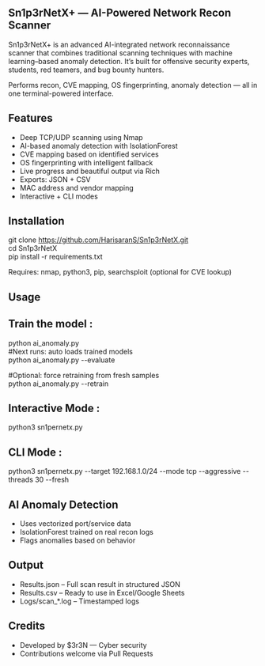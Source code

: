 ## Sn1p3rNetX+ — AI-Powered Network Recon Scanner

Sn1p3rNetX+ is an advanced AI-integrated network reconnaissance scanner that combines traditional scanning techniques with machine learning–based anomaly detection. 
It’s built for offensive security experts, students, red teamers, and bug bounty hunters.

Performs recon, CVE mapping, OS fingerprinting, anomaly detection — all in one terminal-powered interface.

## Features

-  Deep TCP/UDP scanning using Nmap
-  AI-based anomaly detection with IsolationForest
-  CVE mapping based on identified services
-  OS fingerprinting with intelligent fallback
-  Live progress and beautiful output via Rich
-  Exports: JSON + CSV
-  MAC address and vendor mapping
-  Interactive + CLI modes

## Installation

git clone https://github.com/HarisaranS/Sn1p3rNetX.git \
cd Sn1p3rNetX \
pip install -r requirements.txt

Requires: nmap, python3, pip, searchsploit (optional for CVE lookup)

## Usage

## Train the model : 

python ai_anomaly.py \
#Next runs: auto loads trained models \
python ai_anomaly.py --evaluate 

#Optional: force retraining from fresh samples \
python ai_anomaly.py --retrain 

## Interactive Mode :

python3 sn1pernetx.py

## CLI Mode :

python3 sn1pernetx.py --target 192.168.1.0/24 --mode tcp --aggressive --threads 30 --fresh

## AI Anomaly Detection

- Uses vectorized port/service data
- IsolationForest trained on real recon logs
- Flags anomalies based on behavior

## Output

- Results.json – Full scan result in structured JSON
- Results.csv – Ready to use in Excel/Google Sheets
- Logs/scan_*.log – Timestamped logs

## Credits

- Developed by $3r3N — Cyber security
- Contributions welcome via Pull Requests
